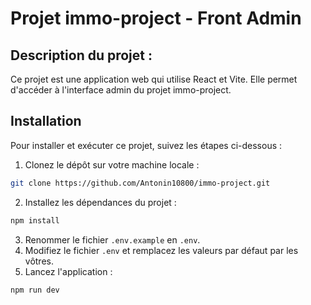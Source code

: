 # Projet immo-project - Front Admin

## Description du projet :

Ce projet est une application web qui utilise React et Vite. Elle permet d'accéder à l'interface admin du projet immo-project.

## Installation

Pour installer et exécuter ce projet, suivez les étapes ci-dessous :

1. Clonez le dépôt sur votre machine locale :

```bash
git clone https://github.com/Antonin10800/immo-project.git
```

2. Installez les dépendances du projet :

```bash
npm install
```

3. Renommer le fichier `.env.example` en `.env`.
4. Modifiez le fichier `.env` et remplacez les valeurs par défaut par les vôtres.
5. Lancez l'application :

```bash
npm run dev
```